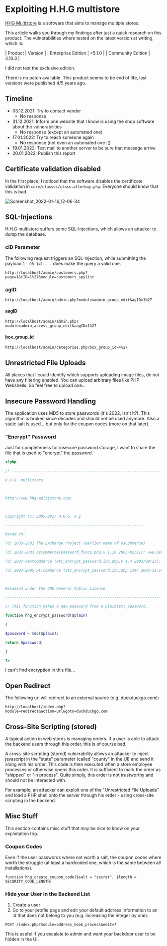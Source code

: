 # Exploiting H.H.G multistore

[HHG Multistore](https://www.hhg-multistore.com) is a software that aims to manage multiple stores.

This article walks you through my findings after just a quick research on this product.
The vulnerabilities where tested on the latest version at writing, which is:

| Product | Version |
| Enterprise Edition | <5.1.0 |
| Community Edition | 4.10.3 |

I did not test the exclusive edition.

There is no patch available. This product seems to be end of life, last versions were published 4/5 years ago.


## Timeline
- 03.12.2021: Try to contact vendor 
	- No response
- 31.12.2021: Inform one website that I know is using the shop software about the vulnerabilities
	- No response (except an automated one)
- 17.01.2022: Try to reach someone again
	- No response (not even an automated one :()
- 19.01.2022: Test mail to another server to be sure that message arrive
- 20.01.2022: Publish this report


## Certificate validation disabled
In the first place, I noticed that the software disables the certificate validation in `core/classes/class.afterbuy.php`.
Everyone should know that this is bad.

![Screenshot_2022-01-16_12-06-34](https://user-images.githubusercontent.com/62061776/150405746-7f9cb6c0-4c6f-45cd-af54-5b538a645421.png)


## SQL-Injections
H.H.G multistore suffers some SQL-Injections, which allows an attacker to dump the database.

### cID Parameter
The following request triggers an SQL-Injection, while submitting the payload `1' OR 1=1-- -` does make the query a valid one.

```
http://localhost/admin/customers.php?page=1&cID=1%27&module=customers_spylist
```

### agID
```
http://localhost/admin/admin.php?module=admin_group_edit&agID=1%27
```

#### aagID
```
http://localhost/admin/admin.php?module=admin_access_group_edit&aagID=1%27
```

#### box_group_id
```
http://localhost/admin/categories.php?box_group_id=4%27
```


## Unrestricted File Uploads
All places that I could identify which supports uploading image files, do not have any filtering enabled. You can upload arbitrary files like PHP Webshells.
So feel free to upload one...



## Insecure Password Handling
The application uses MD5 to store passwords (it's 2022, isn't it?).
This algorithm is broken since decades and should not be used anymore. Also a static salt is used... but only for the coupon codes (more on that later).

### "Encrypt" Password
Just for completeness for insecure password storage, I want to share the file that is used to "encrypt" the password.

```php
<?php

/* -----------------------------------------------------------------------------------------

H.H.G. multistore

  

http://www.hhg-multistore.com/

  

Copyright (c) 2005-2017 H.H.G. A.Ş

--------------------------------------------------------------

based on:

(c) 2000-2001 The Exchange Project (earlier name of osCommerce)

(c) 2002-2003 osCommerce(password_funcs.php,v 1.10 2003/02/11); www.oscommerce.com

(c) 2003 nextcommerce (xtc_encrypt_password.inc.php,v 1.4 2003/08/13); www.nextcommerce.org

(c) 2003-2005 xt:Commerce (xtc_encrypt_password.inc.php 1344 2005-11-14); www.xt-commerce.com

  

Released under the GNU General Public License

---------------------------------------------------------------------------------------*/

// This function makes a new password from a plaintext password.

function hhg_encrypt_password($plain)

{

$password = md5($plain);

return $password;

}

?>
```

I can't find encryption in this file...

## Open Redirect
The following url will redirect to an external source (e.g. duckduckgo.com):

```
http://localhost/index.php?module=redirect&action=url&goto=duckduckgo.com
```

## Cross-Site Scripting (stored)
A typical action in web stores is managing orders. If a user is able to attack the backend users through this order, this is of course bad.

A cross-site scripting (stored) vulnerability allows an attacker to inject javascript in the "state" parameter (called "county" in the UI) and send it along with his order.
This code is then executed when a store employee processes or otherwise opens this order. It is sufficient to mark the order as "shipped" or "in process". Quite simply, this order is not trustworthy and should not be interacted with.

For example, an attacker can exploit one of the "Unrestricted File Uploads" and load a PHP shell onto the server through his order - using cross-site scripting in the backend.



## Misc Stuff
This section contains misc stuff that may be nice to know on your exploitation trip.

### Coupon Codes
Even if the user passwords where not worth a salt, the coupon codes where worth the struggle (at least a hardcoded one, which is the same between all installations).

```
function hhg_create_coupon_code($salt = "secret", $length = SECURITY_CODE_LENGTH)
```




### Hide your User in the Backend List
1. Create a user
2. Go to your profile page and edit your default address information to an id that does not belong to you (e.g. increasing the integer by one).
```
POST /index.php?module=address_book_process&edit=7
```

This is useful if you escalate to admin and want your backdoor user to be hidden in the UI.



